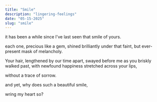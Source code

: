 ```yaml
---
title: "Smile"
description: "lingering-feelings"
date: "05-15-2025"
slug: "smile"
---
```


it has been a while 
since I've last seen
that smile of yours.

each one,
precious like a gem,
shined brilliantly
under that faint,
but ever-present mask
of melancholy.

Your hair, lengthened 
by our time apart,
swayed before me
as you briskly walked past,
with newfound happiness
stretched across your lips,

without a trace of sorrow.

and yet,
why does such a beautiful smile,

wring my heart so?
